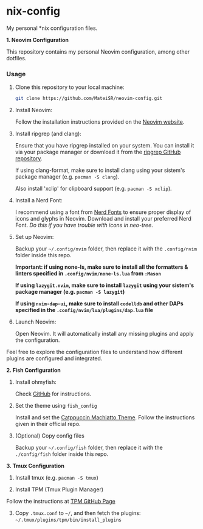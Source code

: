 # nix-config
My personal \*nix configuration files.

**1. Neovim Configuration**

This repository contains my personal Neovim configuration, among other dotfiles.

### Usage

1. Clone this repository to your local machine:

    ```bash
    git clone https://github.com/MateiSR/neovim-config.git
    ```

2. Install Neovim:

    Follow the installation instructions provided on the [Neovim website](https://neovim.io/).

3. Install ripgrep (and clang):

    Ensure that you have ripgrep installed on your system. You can install it via your package manager or download it from the [ripgrep GitHub repository](https://github.com/BurntSushi/ripgrep).

    If using clang-format, make sure to install clang using your sistem's package manager (e.g. `pacman -S clang`).

    Also install 'xclip' for clipboard support (e.g. `pacman -S xclip`).

4. Install a Nerd Font:

    I recommend using a font from [Nerd Fonts](https://www.nerdfonts.com/) to ensure proper display of icons and glyphs in Neovim. Download and install your preferred Nerd Font. *Do this if you have trouble with icons in neo-tree*.

5. Set up Neovim:

    Backup your `~/.config/nvim` folder, then replace it with the `.config/nvim` folder inside this repo. 
    
    **Important: if using none-ls, make sure to install all the formatters & linters specified in `.config/nvim/none-ls.lua` from `:Mason`**
    
    **If using `lazygit.nvim`, make sure to install `lazygit` using your sistem's package manager (e.g. `pacman -S lazygit`)**

    **If using `nvim-dap-ui`, make sure to install `codelldb` and other DAPs specified in the `.config/nvim/lua/plugins/dap.lua` file** 

6. Launch Neovim:

    Open Neovim. It will automatically install any missing plugins and apply the configuration.
    
Feel free to explore the configuration files to understand how different plugins are configured and integrated.

**2. Fish Configuration**

1. Install ohmyfish:
    
    Check [GitHub](https://github.com/oh-my-fish/oh-my-fish) for instructions.
2. Set the theme using `fish_config`

    Install and set the [Catppuccin Machiatto Theme](https://github.com/catppuccin/fish). Follow the instructions given in their official repo.

3. (Optional) Copy config files

    Backup your `~/.config/fish` folder, then replace it with the `./config/fish` folder inside this repo.

**3. Tmux Configuration**

1. Install tmux (e.g. `pacman -S tmux`)

2. Install TPM (Tmux Plugin Manager)

Follow the instructions at [TPM GitHub Page](https://github.com/tmux-plugins/tpm)

3. Copy `.tmux.conf` to `~/`, and then fetch the plugins: `~/.tmux/plugins/tpm/bin/install_plugins`
